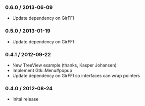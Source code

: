 ### 0.6.0 / 2013-06-09

* Update dependency on GirFFI

### 0.5.0 / 2013-01-19

* Update dependency on GirFFI

### 0.4.1 / 2012-09-22

* New TreeView example (thanks, Kasper Johansen)
* Implement Gtk::Menu#popup
* Update dependency on GirFFI so interfaces can wrap pointers

### 0.4.0 / 2012-08-24

* Inital release
